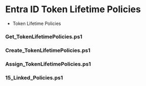 # Entra ID Token Lifetime Policies
- Token Lifetime Policies

### Get_TokenLifetimePolicies.ps1

### Create_TokenLifetimePolicies.ps1

### Assign_TokenLifetimePolicies.ps1

### 15_Linked_Policies.ps1

